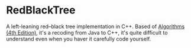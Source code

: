 # RedBlackTree
A left-leaning red–black tree implementation in C++. Based of [Algorithms (4th Edition)](https://www.amazon.com/Algorithms-4th-Robert-Sedgewick/dp/032157351X), it's a recoding from Java to C++, it's quite difficult to understand even when you haver it carefully code yourself.

